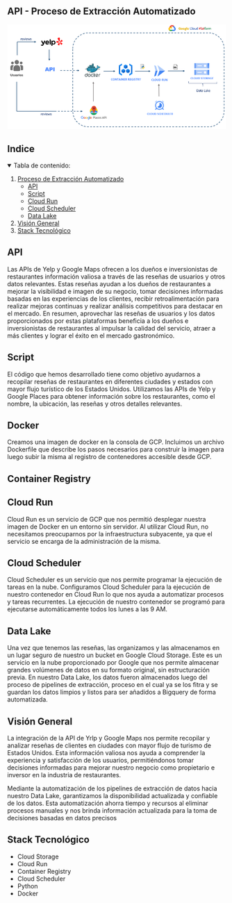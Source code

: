 
## API - Proceso de Extracción Automatizado

<p align="center">
  <img src="https://github.com/Adapa22/PF-YelpGoogleMaps/blob/main/src/apir.PNG">
</p>

<!-- TABLA DE CONTENIDO -->
## Indice
<details open="open">
  <summary>Tabla de contenido: </summary>
  <ol>
    <li>
      <a href="#Proceso-de-Extracción-Automatizado">Proceso de Extracción Automatizado</a>
      <ul>
        <li><a href="#API">API</a></li>
        <li><a href="#Script">Script</a></li>
        <li><a href="#Cloud-Run">Cloud Run</a></li>
        <li><a href="#Cloud-Scheduler">Cloud Scheduler</a></li>
        <li><a href="#Data-Lake">Data Lake</a></li>
      </ul> 
    </li>
    <li>
      <a href="#Visión-General">Visión General</a>
    </li>
    <li>
      <a href="#Stack-Tecnológico">Stack Tecnológico</a>
    </li>
  </ol>
</details>

## API 
Las APIs de Yelp y Google Maps ofrecen a los dueños e inversionistas de restaurantes información valiosa a través de las reseñas de usuarios y otros datos relevantes. Estas reseñas ayudan a los dueños de restaurantes a mejorar la visibilidad e imagen de su negocio, tomar decisiones informadas basadas en las experiencias de los clientes, recibir retroalimentación para realizar mejoras continuas y realizar análisis competitivos para destacar en el mercado. En resumen, aprovechar las reseñas de usuarios y los datos proporcionados por estas plataformas beneficia a los dueños e inversionistas de restaurantes al impulsar la calidad del servicio, atraer a más clientes y lograr el éxito en el mercado gastronómico.

## Script
El código que hemos desarrollado tiene como objetivo ayudarnos a recopilar reseñas de restaurantes en diferentes ciudades y estados con mayor flujo turístico de los Estados Unidos. Utilizamos las APIs de Yelp y Google Places para obtener información sobre los restaurantes, como el nombre, la ubicación, las reseñas y otros detalles relevantes.

## Docker
Creamos una imagen de docker en la consola de GCP. Incluimos un archivo Dockerfile que describe los pasos necesarios para construir la imagen para luego subir la misma al registro de contenedores accesible desde GCP.

## Container Registry

## Cloud Run
Cloud Run es un servicio de GCP que nos permitió desplegar nuestra imagen de Docker  en un entorno sin servidor. Al utilizar Cloud Run, no necesitamos preocuparnos por la infraestructura subyacente, ya que el servicio se encarga de la administración de la misma. 

## Cloud Scheduler
Cloud Scheduler es un servicio que nos permite programar la ejecución de tareas en la nube. Configuramos Cloud Scheduler para la ejecución de nuestro contenedor en Cloud Run  lo que nos ayuda a automatizar procesos y tareas recurrentes. La ejecución de nuestro contenedor se programó para ejecutarse automáticamente todos los lunes a las 9 AM.

## Data Lake
Una vez que tenemos las reseñas, las organizamos y las almacenamos en un lugar seguro de nuestro un bucket en Google Cloud Storage. Este es un servicio en la nube proporcionado por Google que nos permite almacenar grandes volúmenes de datos en su formato original, sin estructuración previa. En nuestro Data Lake, los datos fueron almacenados luego del proceso de pipelines de extracción, proceso en el cual ya se los fitra y se guardan los datos limpios y listos para ser añadidos a Bigquery de forma automatizada.

## Visión General
La integración de la API de Yrlp y Google Maps nos permite recopilar y analizar reseñas de clientes en ciudades con mayor flujo de turismo de Estados Unidos. Esta información valiosa nos ayuda a comprender la experiencia y satisfacción de los usuarios, permitiéndonos tomar decisiones informadas para mejorar nuestro negocio como propietario e inversor en la industria de restaurantes. 

Mediante la automatización de los pipelines de extracción de datos hacia nuestro Data Lake, garantizamos la disponibilidad actualizada y confiable de los datos. Esta automatización ahorra tiempo y recursos al eliminar procesos manuales y nos brinda información actualizada para la toma de decisiones basadas en datos precisos

## Stack Tecnológico
+ Cloud Storage
+ Cloud Run
+ Container Registry
+ Cloud Scheduler
+ Python
+ Docker



